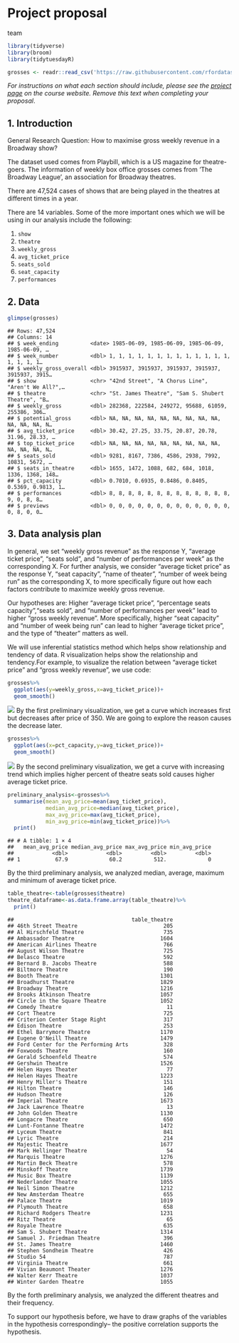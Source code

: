 Project proposal
================
team

``` r
library(tidyverse)
library(broom)
library(tidytuesdayR)
```

``` r
grosses <- readr::read_csv('https://raw.githubusercontent.com/rfordatascience/tidytuesday/master/data/2020/2020-04-28/grosses.csv', guess_max = 40000)
```

*For instructions on what each section should include, please see the
[project page](https://idsed.digital/assessments/project/#proposal) on
the course website. Remove this text when completing your proposal*.

## 1. Introduction

General Research Question: How to maximise gross weekly revenue in a
Broadway show?

The dataset used comes from Playbill, which is a US magazine for
theatre-goers. The information of weekly box office grosses comes from
‘The Broadway League’, an association for Broadway theatres.

There are 47,524 cases of shows that are being played in the theatres at
different times in a year.

There are 14 variables. Some of the more important ones which we will be
using in our analysis include the following:

1.  `show`
2.  `theatre`
3.  `weekly_gross`
4.  `avg_ticket_price`
5.  `seats_sold`
6.  `seat_capacity`
7.  `performances`

## 2. Data

``` r
glimpse(grosses)
```

    ## Rows: 47,524
    ## Columns: 14
    ## $ week_ending          <date> 1985-06-09, 1985-06-09, 1985-06-09, 1985-06-09, …
    ## $ week_number          <dbl> 1, 1, 1, 1, 1, 1, 1, 1, 1, 1, 1, 1, 1, 1, 1, 1, 1…
    ## $ weekly_gross_overall <dbl> 3915937, 3915937, 3915937, 3915937, 3915937, 3915…
    ## $ show                 <chr> "42nd Street", "A Chorus Line", "Aren't We All?",…
    ## $ theatre              <chr> "St. James Theatre", "Sam S. Shubert Theatre", "B…
    ## $ weekly_gross         <dbl> 282368, 222584, 249272, 95688, 61059, 255386, 306…
    ## $ potential_gross      <dbl> NA, NA, NA, NA, NA, NA, NA, NA, NA, NA, NA, NA, N…
    ## $ avg_ticket_price     <dbl> 30.42, 27.25, 33.75, 20.87, 20.78, 31.96, 28.33, …
    ## $ top_ticket_price     <dbl> NA, NA, NA, NA, NA, NA, NA, NA, NA, NA, NA, NA, N…
    ## $ seats_sold           <dbl> 9281, 8167, 7386, 4586, 2938, 7992, 10831, 5672, …
    ## $ seats_in_theatre     <dbl> 1655, 1472, 1088, 682, 684, 1018, 1336, 1368, 148…
    ## $ pct_capacity         <dbl> 0.7010, 0.6935, 0.8486, 0.8405, 0.5369, 0.9813, 1…
    ## $ performances         <dbl> 8, 8, 8, 8, 8, 8, 8, 8, 8, 8, 8, 8, 8, 9, 0, 8, 8…
    ## $ previews             <dbl> 0, 0, 0, 0, 0, 0, 0, 0, 0, 0, 0, 0, 0, 0, 8, 0, 0…

## 3. Data analysis plan

In general, we set “weekly gross revenue” as the response Y, “average
ticket price”, “seats sold”, and “number of performances per week” as
the corresponding X. For further analysis, we consider “average ticket
price” as the response Y, “seat capacity”, “name of theater”, “number of
week being run” as the corresponding X, to more specifically figure out
how each factors contribute to maximize weekly gross revenue.

Our hypotheses are: Higher “average ticket price”, “percentage seats
capacity”,“seats sold”, and “number of performances per week” lead to
higher “gross weekly revenue”. More specifically, higher “seat capacity”
and “number of week being run” can lead to higher “average ticket
price”, and the type of “theater” matters as well.

We will use inferential statistics method which helps show relationship
and tendency of data. R visualization helps show the relationship and
tendency.For example, to visualize the relation between “average ticket
price” and “gross weekly revenue”, we use code:

``` r
grosses%>%
  ggplot(aes(y=weekly_gross,x=avg_ticket_price))+
  geom_smooth()
```

![](proposal_files/figure-gfm/code_preliminary_1-1.png)<!-- --> By the
first preliminary visualization, we get a curve which increases first
but decreases after price of 350. We are going to explore the reason
causes the decrease later.

``` r
grosses%>%
  ggplot(aes(x=pct_capacity,y=avg_ticket_price))+
  geom_smooth()
```

![](proposal_files/figure-gfm/code_preliminary_2-1.png)<!-- --> By the
second preliminary visualization, we get a curve with increasing trend
which implies higher percent of theatre seats sold causes higher average
ticket price.

``` r
preliminary_analysis<-grosses%>%
  summarise(mean_avg_price=mean(avg_ticket_price),
            median_avg_price=median(avg_ticket_price),
            max_avg_price=max(avg_ticket_price),
            min_avg_price=min(avg_ticket_price))%>%
  print()
```

    ## # A tibble: 1 × 4
    ##   mean_avg_price median_avg_price max_avg_price min_avg_price
    ##            <dbl>            <dbl>         <dbl>         <dbl>
    ## 1           67.9             60.2          512.             0

By the third preliminary analysis, we analyzed median, average, maximum
and minimum of average ticket price.

``` r
table_theatre<-table(grosses$theatre)
theatre_dataframe<-as.data.frame.array(table_theatre)%>%
  print()
```

    ##                                     table_theatre
    ## 46th Street Theatre                           205
    ## Al Hirschfeld Theatre                         735
    ## Ambassador Theatre                           1604
    ## American Airlines Theatre                     766
    ## August Wilson Theatre                         725
    ## Belasco Theatre                               592
    ## Bernard B. Jacobs Theatre                     588
    ## Biltmore Theatre                              190
    ## Booth Theatre                                1301
    ## Broadhurst Theatre                           1829
    ## Broadway Theatre                             1216
    ## Brooks Atkinson Theatre                      1057
    ## Circle in the Square Theatre                 1052
    ## Comedy Theatre                                 11
    ## Cort Theatre                                  725
    ## Criterion Center Stage Right                  317
    ## Edison Theatre                                253
    ## Ethel Barrymore Theatre                      1170
    ## Eugene O'Neill Theatre                       1479
    ## Ford Center for the Performing Arts           328
    ## Foxwoods Theatre                              160
    ## Gerald Schoenfeld Theatre                     574
    ## Gershwin Theatre                             1526
    ## Helen Hayes Theater                            77
    ## Helen Hayes Theatre                          1223
    ## Henry Miller's Theatre                        151
    ## Hilton Theatre                                146
    ## Hudson Theatre                                126
    ## Imperial Theatre                             1673
    ## Jack Lawrence Theatre                          13
    ## John Golden Theatre                          1130
    ## Longacre Theatre                              650
    ## Lunt-Fontanne Theatre                        1472
    ## Lyceum Theatre                                841
    ## Lyric Theatre                                 214
    ## Majestic Theatre                             1677
    ## Mark Hellinger Theatre                         54
    ## Marquis Theatre                              1276
    ## Martin Beck Theatre                           578
    ## Minskoff Theatre                             1739
    ## Music Box Theatre                            1139
    ## Nederlander Theatre                          1055
    ## Neil Simon Theatre                           1212
    ## New Amsterdam Theatre                         655
    ## Palace Theatre                               1019
    ## Plymouth Theatre                              658
    ## Richard Rodgers Theatre                      1231
    ## Ritz Theatre                                   65
    ## Royale Theatre                                635
    ## Sam S. Shubert Theatre                       1314
    ## Samuel J. Friedman Theatre                    396
    ## St. James Theatre                            1460
    ## Stephen Sondheim Theatre                      426
    ## Studio 54                                     787
    ## Virginia Theatre                              661
    ## Vivian Beaumont Theater                      1276
    ## Walter Kerr Theatre                          1037
    ## Winter Garden Theatre                        1055

By the forth preliminary analysis, we analyzed the different theatres
and their frequency.

To support our hypothesis before, we have to draw graphs of the
variables in the hypothesis correspondingly– the positive correlation
supports the hypothesis.
